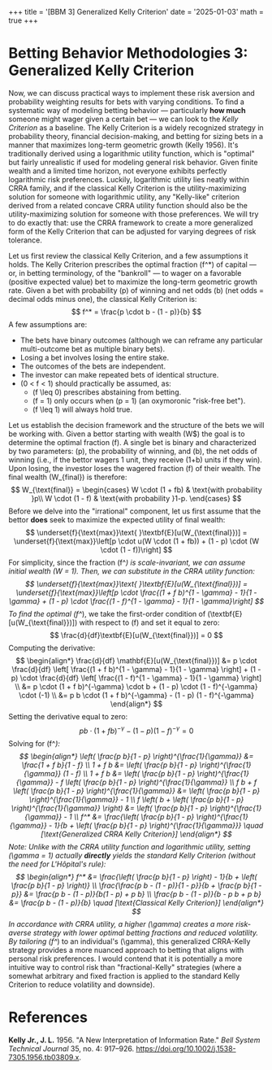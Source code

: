 +++
title = '[BBM 3] Generalized Kelly Criterion'
date = '2025-01-03'
math = true
+++

# Betting Behavior Methodologies 3: Generalized Kelly Criterion

Now, we can discuss practical ways to implement these risk aversion and probability weighting results for bets with varying conditions. To find a systematic way of modeling betting behavior &mdash; particularly **how much** someone might wager given a certain bet &mdash; we can look to the *Kelly Criterion* as a baseline. The Kelly Criterion is a widely recognized strategy in probability theory, financial decision-making, and betting for sizing bets in a manner that maximizes long-term geometric growth (Kelly 1956). It's traditionally derived using a logarithmic utility function, which is "optimal" but fairly unrealistic if used for modeling general risk behavior. Given finite wealth and a limited time horizon, not everyone exhibits perfectly logarithmic risk preferences. Luckily, logarithmic utility lies neatly within CRRA family, and if the classical Kelly Criterion is the utility-maximizing solution for someone with logarithmic utility, any "Kelly-like" criterion derived from a related concave CRRA utility function should also be the utility-maximizing solution for someone with those preferences. We will try to do exactly that: use the CRRA framework to create a more generalized form of the Kelly Criterion that can be adjusted for varying degrees of risk tolerance.

Let us first review the classical Kelly Criterion, and a few assumptions it holds. The Kelly Criterion prescribes the optimal fraction \(f^*\) of capital &mdash; or, in betting terminology, of the "bankroll" &mdash; to wager on a favorable (positive expected value) bet to maximize the long-term geometric growth rate. Given a bet with probability \(p\) of winning and net odds \(b\) (net odds = decimal odds minus one), the classical Kelly Criterion is:
$$
f^* = \frac{p \cdot b - (1 - p)}{b}
$$
A few assumptions are:
- The bets have binary outcomes (although we can reframe any particular multi-outcome bet as multiple binary bets).
- Losing a bet involves losing the entire stake.
- The outcomes of the bets are independent.
- The investor can make repeated bets of identical structure.
- \(0 < f < 1\) should practically be assumed, as:
    - \(f \leq 0\) prescribes abstaining from betting.
    - \(f = 1\) only occurs when \(p = 1\) (an oxymoronic "risk-free bet").
    - \(f \leq 1\) will always hold true.

Let us establish the decision framework and the structure of the bets we will be working with. Given a bettor starting with wealth \(W$\) the goal is to determine the optimal fraction \(f\). A single bet is binary and characterized by two parameters: \(p\), the probability of winning, and \(b\), the net odds of winning (i.e., if the bettor wagers 1 unit, they receive \(1+b\) units if they win). Upon losing, the investor loses the wagered fraction \(f\) of their wealth. The final wealth \(W_{final}\) is therefore:
$$
    W_{\text{final}} = \begin{cases}
        W \cdot (1 + fb) & \text{with probability }p\\
        W \cdot (1 - f) & \text{with probability }1-p.
    \end{cases}
$$
Before we delve into the "irrational" component, let us first assume that the bettor **does** seek to maximize the expected utility of final wealth:
$$
\underset{f}{\text{max}}\text{ }\textbf{E}[u(W_{\text{final}})] = \underset{f}{\text{max}}\left[p \cdot u(W \cdot (1 + fb)) + (1 - p) \cdot (W \cdot (1 - f))\right]
$$
For simplicity, since the fraction \(f^*\) is scale-invariant, we can assume initial wealth \(W = 1\). Then, we can substitute in the CRRA utility function:
$$
\underset{f}{\text{max}}\text{ }\textbf{E}[u(W_{\text{final}})] = \underset{f}{\text{max}}\left[p \cdot \frac{(1 + f b)^{1 - \gamma} - 1}{1 - \gamma} + (1 - p) \cdot \frac{(1 - f)^{1 - \gamma} - 1}{1 - \gamma}\right]
$$
To find the optimal \(f^*\), we take the first-order condition of \(\textbf{E}[u(W_{\text{final}})]\) with respect to \(f\) and set it equal to zero:
$$
\frac{d}{df}\textbf{E}[u(W_{\text{final}})] = 0
$$
Computing the derivative:
$$
\begin{align*}
\frac{d}{df} \mathbf{E}[u(W_{\text{final}})] &= p \cdot \frac{d}{df} \left[ \frac{(1 + f b)^{1 - \gamma} - 1}{1 - \gamma} \right] + (1 - p) \cdot \frac{d}{df} \left[ \frac{(1 - f)^{1 - \gamma} - 1}{1 - \gamma} \right] \\
&= p \cdot (1 + f b)^{-\gamma} \cdot b + (1 - p) \cdot (1 - f)^{-\gamma} \cdot (-1) \\
&= p b \cdot (1 + f b)^{-\gamma} - (1 - p) (1 - f)^{-\gamma}
\end{align*}
$$
Setting the derivative equal to zero:
$$
p b \cdot (1 + f b)^{-\gamma} - (1 - p) (1 - f)^{-\gamma} = 0
$$
Solving for \(f^*\):
$$
\begin{align*}
\left( \frac{p b}{1 - p} \right)^{\frac{1}{\gamma}} &= \frac{1 + f b}{1 - f} \\
1 + f b &= \left( \frac{p b}{1 - p} \right)^{\frac{1}{\gamma}} (1 - f) \\
1 + f b &= \left( \frac{p b}{1 - p} \right)^{\frac{1}{\gamma}} - f \left( \frac{p b}{1 - p} \right)^{\frac{1}{\gamma}} \\
f b + f \left( \frac{p b}{1 - p} \right)^{\frac{1}{\gamma}} &= \left( \frac{p b}{1 - p} \right)^{\frac{1}{\gamma}} - 1 \\
f \left( b + \left( \frac{p b}{1 - p} \right)^{\frac{1}{\gamma}} \right) &= \left( \frac{p b}{1 - p} \right)^{\frac{1}{\gamma}} - 1 \\
f^* &= \frac{\left( \frac{p b}{1 - p} \right)^{\frac{1}{\gamma}} - 1}{b + \left( \frac{p b}{1 - p} \right)^{\frac{1}{\gamma}}} \quad [\text{Generalized CRRA Kelly Criterion}]
\end{align*}
$$
Note: Unlike with the CRRA utility function and logarithmic utility, setting \(\gamma = 1\) actually **directly** yields the standard Kelly Criterion (without the need for L'Hôpital's rule):
$$
\begin{align*}
f^* &= \frac{\left( \frac{p b}{1 - p} \right) - 1}{b + \left( \frac{p b}{1 - p} \right)} \\
\frac{\frac{p b - (1 - p)}{1 - p}}{b + \frac{p b}{1 - p}} &= \frac{p b - (1 - p)}{b(1 - p) + p b} \\
\frac{p b - (1 - p)}{b - p b + p b} &= \frac{p b - (1 - p)}{b} \quad [\text{Classical Kelly Criterion}]
\end{align*}
$$
In accordance with CRRA utility, a higher \(\gamma\) creates a more risk-averse strategy with lower optimal betting fractions and reduced volatility. By tailoring \(f^*\) to an individual's \(\gamma\), this generalized CRRA-Kelly strategy provides a more nuanced approach to betting that aligns with personal risk preferences. I would contend that it is potentially a more intuitive way to control risk than "fractional-Kelly" strategies (where a somewhat arbitrary and fixed fraction is applied to the standard Kelly Criterion to reduce volatility and downside).

# References
**Kelly Jr., J. L.** 1956. "A New Interpretation of Information Rate." *Bell System Technical Journal* 35, no. 4: 917–926. https://doi.org/10.1002/j.1538-7305.1956.tb03809.x.